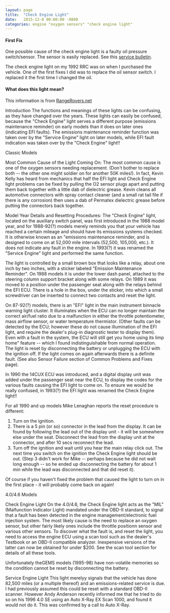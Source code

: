 ```yaml
---
layout: page 
title:  "Check Engine Light"
date:   2015-12-8 00:00:00 -0800
categories: engine "oxygen sensors" "check engine light"
---
```


#### First Fix

One possible cause of the check engine light is a faulty oil pressure
switch/sensor. The sensor is easily replaced. See this [service
bulletin](oil-sensor.html). 

The check engine light on my 1992 RRC was on when I purchased the vehicle. One
of the first fixes I did was to replace the oil sensor switch. I replaced it
the first time I changed the oil.


#### What does this light mean?

This information is from [RangeRovers.net](http://rangerovers.net/check-engine-light.html)

Introduction
The functions and meanings of these lights can be confusing, as they have
changed over the years. These lights can easily be confused, because the "Check
Engine" light serves a different purpose (emissions maintenance reminder) on
early models than it does on later ones (indicating EFI faults). The emissions
maintenance reminder function was taken over by the "Service Engine" light on
later models, while EFI fault indication was taken over by the "Check Engine"
light!!


Classic Models

Most Common Cause of the Light Coming On: The most common cause is one of the
oxygen sensors needing replacement. (Don't bother to replace both -- the other
one might soldier on for another 50K miles!). In fact, Kevin Kelly has heard
from mechanics that  half the EFI light and Check Engine light problems can be
fixed by pulling the O2 sensor plugs apart and putting them back together with
a little dab of dielectric grease.  Kevin cleans all automotive connectors with
spray contact cleaner (and a small rat tail file if there is any corrosion)
then uses a dab of Permatex dielectric grease before putting the connectors
back together.

Model Year Details and Resetting Procedures: The "Check Engine" light, located
on the auxiliary switch panel, was first introduced in the 1988 model year, and
for 1988-92(?) models merely reminds you that your vehicle has reached
  a certain mileage and should have its emissions systems checked. It is
  otherwise known as an "emissions maintenance reminder, and is designed to
  come on at 52,000 mile intervals (52,500, 105,000, etc.). It does not
  indicate any fault in the engine. In 1993(?) it was renamed the "Service
  Engine" light and performed the same function.

The light is controlled by a small brown box that looks like a relay, about one
inch by two inches, with a sticker labeled "Emission Maintenance Reminder". On
1988 models it is under the lower dash panel, attached to the steering column
support bracket along with some relays. On 1989 it was moved to a position
under the passenger seat along with the relays behind the EFI ECU.  There is
a hole in the box, under the sticker, into which a small screwdriver can be
inserted to connect two contacts and reset  the light.

On 87-92(?) models, there is an "EFI" light in the main instrument binnacle
warning light cluster. It illuminates when the ECU can no longer maintain the
correct air/fuel ratio due to a malfunction in either the throttle
potentiometer, mass airflow sensor, or water temperature thermistor. (Other
faults can be detected by the ECU; however these do not cause illumination of
the EFI light, and require the dealer's plug-in diagnostic tester to display
them). Even with a fault in the system, the ECU will still get you home using
its limp home" feature -- which I found indistinguishable from normal
operation. The light is reset by disconnecting the battery or unplugging the
ECU with the ignition off. If the light comes on again afterwards there is
a definite fault. (See also Sensor Failure section of Common Problems and Fixes
page). 

In 1990 the 14CUX ECU was introduced, and a digital display unit was added
under the passenger seat near the ECU, to display the codes for the various
faults causing the EFI light to come on. To ensure we would be really confused,
in 1993(?) the EFI light was renamed the Check Engine light!! 

For all 1990 and up models Mike Lenaghan reports the reset procedure is
different:

1. Turn on the ignition. 
2. There is a 5 pin (or so) connector in the lead from the display. It can be
   found by following the lead out of the display unit - it will be somewhere
   else under the seat. Disconnect the lead from the display unit at the
     connector, and after 10 secs reconnect the lead. 
3. Turn off the ignition and wait until you hear the main relay click out. The
   next time you switch on the ignition the Check Engine light should be out.
   (Step 3 didn't work for Mike -- perhaps because he did not wait long enough
   -- so he ended up disconnecting the battery for about 1 min while the lead
   was disconnected and that did reset it).

Of course if you haven't fixed the problem that caused the light to turn on in
the first place - it will probably come back on again! 
 

4.0/4.6 Models

Check Engine Light On the 4.0/4.6, the Check Engine light acts as the "MIL"
(Malfunction Indicator Light) mandated under the OBD-II standard, to signal
that a fault has been detected in the engine management/electronic fuel
injection system. The most likely cause is the need to replace an oxygen
sensor, but other fairly likely ones include the throttle positionn sensor and
various other sensors. To discover what the fault is, and reset the light, you
need to access the engine ECU using a scan tool such as the dealer's Testbook
or an OBD-II compatible analyzer. Inexpensive versions of the latter can now be
obtained for under $200. See the scan tool section for details of all these
tools.

Unfortunately theGEMS models (1995-98) have non-volatile memories so the
condition cannot be reset by disconnecting the battery.  

Service Engine Light This light merelyy signals that the vehicle has done
82,500 miles (or a multiple thereof) and an emissions-related service is due.
I had previously assumed this could be reset with a standard OBD-II scanner.
However Andy Anderson recently informed me that he tried to do so on his 1996
4.0 SE using an Auto X-Ray EX Scan 1000, and found it would not do it. This was
confirmed by a call to Auto X-Ray. 

